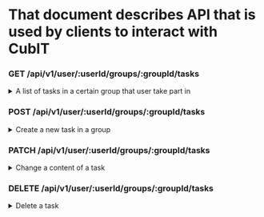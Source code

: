 # That document describes API that is used by clients to interact with CubIT

### GET /api/v1/user/:userId/groups/:groupId/tasks
<details>
<summary>A list of tasks in a certain group that user take part in</summary>
	
</details>

### POST /api/v1/user/:userId/groups/:groupId/tasks
<details>
<summary>Create a new task in a group</summary>
	
</details>

### PATCH /api/v1/user/:userId/groups/:groupId/tasks
<details>
<summary>Change a content of a task</summary>
	
</details>

### DELETE /api/v1/user/:userId/groups/:groupId/tasks
<details>
<summary>Delete a task</summary>
	
</details>
